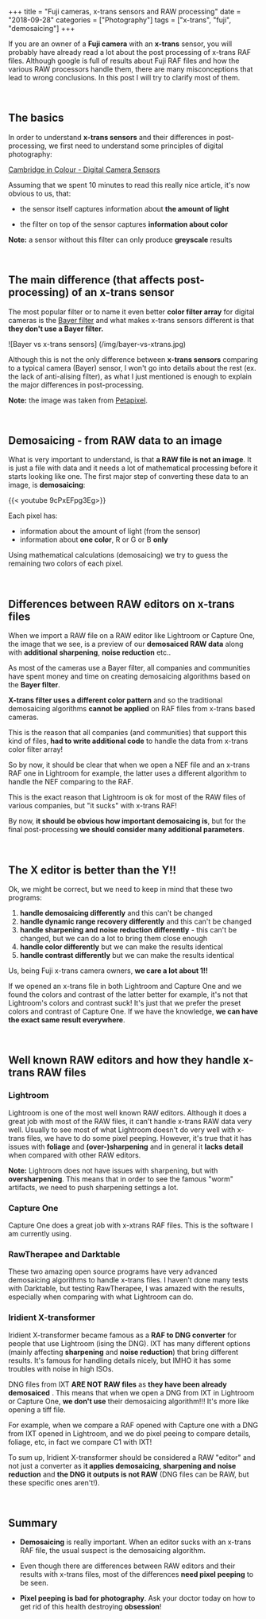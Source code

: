 +++
title = "Fuji cameras, x-trans sensors and RAW processing"
date =  "2018-09-28"
categories = ["Photography"]
tags = ["x-trans", "fuji", "demosaicing"]
+++


If you are an owner of a **Fuji camera** with an **x-trans** sensor, you will probably have already read a lot about the post processing of x-trans RAF files. Although google is full of results about Fuji RAF files and how the various RAW processors handle them, there are many misconceptions that lead to wrong conclusions. In this post I will try to clarify most of them.

&nbsp;
## The basics

In order to understand **x-trans sensors** and their differences in post-processing, we first need to understand some principles of digital photography:

[Cambridge in Colour - Digital Camera Sensors](https://www.cambridgeincolour.com/tutorials/camera-sensors.htm) 

Assuming that we spent 10 minutes to read this really nice article, it's now obvious to us, that:

- the sensor itself captures information about **the amount of light**

- the filter on top of the sensor captures **information about color**

**Note:** a sensor without this filter can only produce **greyscale** results 


&nbsp;
## The main difference (that affects post-processing) of an x-trans sensor

The most popular filter or to name it even better  **color filter array** for digital cameras is the [Bayer filter](https://en.wikipedia.org/wiki/Bayer_filter) and what makes x-trans sensors different is that **they don't use a Bayer filter.**

![Bayer vs x-trans sensors] (/img/bayer-vs-xtrans.jpg) 

Although this is not the only difference between **x-trans sensors** comparing to a typical camera (Bayer) sensor, I won't go into details about the rest (ex. the lack of anti-alising filter), as what I just mentioned is enough to explain the major differences in post-processing.


**Note:**  the image was taken from [Petapixel](https://petapixel.com/2017/03/03/x-trans-vs-bayer-sensors-fantastic-claims-test/).


&nbsp;
## Demosaicing - from RAW data to an image

What is very important to understand, is that **a RAW file is not an image**. It is just a file with data and it needs a lot of mathematical processing before it starts looking like one. The first major step of converting these data to an image, is **demosaicing**:

{{< youtube 9cPxEFpg3Eg>}}

Each pixel has:

- information about the amount of light (from the sensor)
- information about **one color**, R or G or B **only**

Using mathematical calculations (demosaicing) we try to guess the remaining two colors of each pixel.

&nbsp;
## Differences between RAW editors on x-trans files

When we import a RAW file on a RAW editor like Lightroom or Capture One, the image that we see, is a preview of our **demosaiced RAW data** along with **additional sharpening**, **noise reduction** etc..

As most of the cameras use a Bayer filter, all companies and communities have spent money and time on creating demosaicing algorithms based on the **Bayer filter**.

**X-trans filter uses a different color pattern** and so the traditional demosaicing algorithms **cannot be applied** on RAF files from  x-trans based cameras. 

This is the reason that all companies (and communities) that support this kind of files, **had to write additional code** to handle the data from x-trans color filter array! 

So by now, it should be clear that when we open a NEF file and an x-trans RAF one in Lightroom for example, the latter uses a different algorithm to handle the NEF comparing to the RAF. 

This is the exact reason that Lightroom is ok for most of the RAW files of various companies, but "it sucks" with x-trans RAF!

By now, **it should be obvious how important demosaicing is**, but for the final post-processing **we should consider many additional parameters**.

&nbsp;
## The X editor is better than the Y!!

Ok, we might be correct, but we need to keep in mind that these two programs:

1.  **handle demosaicing differently** and this can't be changed
2.  **handle dynamic range recovery differently** and this can't be changed
3. **handle sharpening and noise reduction differently** - this can't be changed, but we can do a lot to bring them close enough
4. **handle color differently** but we can make the results identical
5. **handle contrast differently** but we can make the results identical

Us, being Fuji x-trans camera owners, **we care a lot about 1!!**

If we opened an x-trans file in both Lightroom and Capture One and we found the colors and contrast of the latter better for example,  it's not that Lightroom's colors and contrast suck! It's just that we prefer the preset colors and contrast of Capture One. If we have the knowledge, **we can have the exact same result everywhere**.  

&nbsp;
## Well known RAW editors and how they handle x-trans RAW files

### Lightroom

Lightroom is one of the most well known RAW editors. Although it does a great job with most of the RAW files, it can't handle x-trans RAW data very well. 
Usually to see most of what Lightroom doesn't do very well with  x-trans files, we have to do some pixel peeping. However, it's true that it has issues with **foliage** and **(over-)sharpening** and in general it **lacks detail** when compared with other RAW editors.

**Note:** Lightroom does not have issues with sharpening, but with **oversharpening**. This means that in order to see the famous "worm" artifacts, we need to push sharpening settings a lot.

### Capture One

Capture One does a great job with x-xtrans RAF files. This is the software I am currently using.

### RawTherapee and Darktable

These two amazing open source programs have very advanced demosaicing algorithms to handle x-trans files. I haven't done many tests with Darktable, but testing  RawTherapee, I was amazed with the results, especially when comparing with what Lightroom can do.

### Iridient X-transformer 

Iridient X-transformer became famous as a **RAF to DNG converter** for people that use Lightroom (ising the DNG).
IXT has many different options (mainly affecting **sharpening** and **noise reduction**) that bring different results. It's famous for handling details nicely, but IMHO it has some troubles with noise in high ISOs.

DNG files from IXT **ARE NOT RAW files** as **they have been already demosaiced** . This means that when we open a DNG from IXT in Lightroom or Capture One, **we don't use** their demosaicing algorithm!!! It's more like opening a tiff file.

For example, when we compare a RAF opened with Capture one with a DNG from IXT opened in Lightroom, and we do pixel peeing to compare details, foliage, etc, in fact we compare C1 with IXT!

To sum up, Iridient X-transformer should be considered a RAW "editor" and not just a converter as i**t applies demosaicing, sharpening and noise reduction** and **the DNG it outputs is not RAW** (DNG files can be RAW, but these specific ones aren't!).

&nbsp;
## Summary

- **Demosaicing** is really important. When an editor sucks with an x-trans RAF file, the usual suspect is the demosaicing algorithm.

- Even though there are differences between RAW editors and their results with x-trans files, most of the differences **need pixel peeping** to be seen.

- **Pixel peeping is bad for photography**. Ask your doctor today on how to get rid of this health destroying **obsession**!
 


